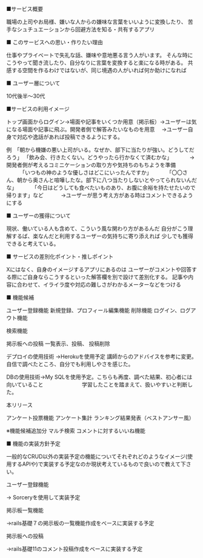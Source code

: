 ■サービス概要

職場の上司やお局様、嫌いな人からの嫌味な言葉をいいように変換したり、
苦手なシュチュエーションから回避方法を知る・共有するアプリ

■ このサービスへの思い・作りたい理由

仕事やプライベートで失礼な話、嫌味や意地悪る言う人がいます。
そんな時にこうやって聞き流したり、自分なりに言葉を変換すると楽になる時がある。
共感する空間を作るわけではないが、同じ境遇の人がいれば何か助けになれば

■ ユーザー層について

10代後半〜30代  

■サービスの利用イメージ

トップ画面からログイン→場面や記事をいくつか用意（掲示板）→ユーザーは気になる場面や記事に飛ぶ。開発者側で解答みたいなものを用意　
→ユーザー自身で対応や逸話があれば投稿できるようにする。

例　「朝から機嫌の悪い上司がいる。なぜか、部下に当たりが強い。どうしてだろう」
    「飲み会、行きたくない。どうやったら行かなくて済むかな」
　　　→開発者側が考えるコミニケーションの取り方や気持ちのもちようを準備
　　　「いつもの神のような優しさはどこにいったんですか」
　　　「〇〇さん、朝から奥さんと喧嘩したな。部下に八つ当たりしないとやってられないんだな」
　　　「今日はどうしても食べたいものあり、お腹に余裕を持たせたいので帰ります」など
　　　→ユーザーが思う考え方がある時はコメントできるようにする

■ ユーザーの獲得について

現状、働いている人も含めて、こういう風な関わり方があるんだ
自分がこう理解するば、楽なんだと利用するユーザーの気持ちに寄り添えれば
少しでも獲得できると考えている。

■ サービスの差別化ポイント・推しポイント

Xにはなく、自身のイメージするアプリにあるのは
ユーザーがコメントや回答する際にご自身ならこうするといった解答欄を別で設けて差別化する。
記事や内容に合わせて、イライラ度や対応の難しさがわかるメーターなどをつける

■ 機能候補

ユーザー登録機能
新規登録、プロフィール編集機能
削除機能
ログイン、ログアウト機能

検索機能

掲示板への投稿
一覧表示、投稿、
投稿削除

デプロイの使用技術
→Herokuを使用予定
 講師からのアドバイスを参考に変更。自信で調べたところ、自分でも利用しやさを感じた。

DBの使用技術→My SQLを使用予定。こちらも再度、調べた結果、初心者には向いていること
　　　　　　　学習したことを踏まえて、扱いやすいと判断した。

本リリース

アンケート投票機能
アンケート集計
ランキング結果発表（ベストアンサー風）

※機能候補追加分
マルチ検索
コメントに対するいいね機能


■ 機能の実装方針予定

一般的なCRUD以外の実装予定の機能についてそれぞれどのようなイメージ(使用するAPIや)で実装する予定なのか現状考えているもので良いので教えて下さい。

ユーザー登録機能

→ Sorceryを使用して実装予定

掲示板一覧機能

→rails基礎７の掲示板の一覧機能作成をベースに実装する予定

掲示板への投稿

→rails基礎11のコメント投稿作成をベースに実装する予定